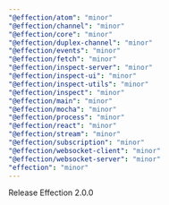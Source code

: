 ```yaml
---
"@effection/atom": "minor"
"@effection/channel": "minor"
"@effection/core": "minor"
"@effection/duplex-channel": "minor"
"@effection/events": "minor"
"@effection/fetch": "minor"
"@effection/inspect-server": "minor"
"@effection/inspect-ui": "minor"
"@effection/inspect-utils": "minor"
"@effection/inspect": "minor"
"@effection/main": "minor"
"@effection/mocha": "minor"
"@effection/process": "minor"
"@effection/react": "minor"
"@effection/stream": "minor"
"@effection/subscription": "minor"
"@effection/websocket-client": "minor"
"@effection/websocket-server": "minor"
"effection": "minor"
---
```


Release Effection 2.0.0
